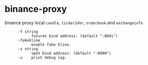 # binance-proxy
binance proxy
local `candle`, `ticker24hr`, `orderbook` and `exchangeinfo`

```
      -f string
            futures bind address. (default ":8091")
      -fakekline
            enable fake kline.
      -s string
            spot bind address. (default ":8090")
      -v    print debug log.
```
